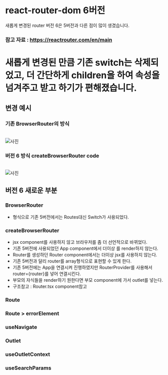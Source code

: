 # react-router-dom 6버전

새롭게 변경된 router 버전 6은 5버전과 다른 점이 많이 생겼습니다.

### 참고 자료 : https://reactrouter.com/en/main

# 새롭게 변경된 만큼 기존 switch는 삭제되었고, 더 간단하게 children을 하여 속성을 넘겨주고 받고 하기가 편해졌습니다.

## 변경 예시

### 기존 BrowserRouter의 방식

<br/>
<img src="https://user-images.githubusercontent.com/117058112/216617862-a25f143f-db6d-4ea2-96f4-30b17b64cdbf.png" alt="사진">

### 버전 6 방식 createBrowserRouter code

<br/>
<img src="https://user-images.githubusercontent.com/117058112/216618036-b630e2d3-96d8-4f30-b003-292002d16e6e.png" alt="사진">

## 버전 6 새로운 부분

### BrowserRouter

-   형식으로 기존 5버전에서는 Routes대신 Switch가 사용되었다.

### createBrowserRouter

-   jsx component를 사용하지 않고 브라우저를 좀 더 선언적으로 바뀌었다.
-   기존 5버전에 사용되었던 App component에서 더이상 <Router>를 render하지 않는다.
-   Router를 생성하던 Router component에서는 더이상 jsx를 사용하지 않는다.
-   기존 5버전과 달리 router를 array형식으로 표현할 수 있게 한다.
-   기존 5버전에는 App을 연결시켜 진행하였지만 RouterProvider를 사용해서 router={router}를 넣어 연결시킨다.
-   부모의 자식들을 render하기 원한다면 부모 component에 가서 outlet를 넣는다.
-   구조참고 : Router.tsx component참고

### Route

### Route > errorElement

### useNavigate

### Outlet

### useOutletContext

### useSearchParams
